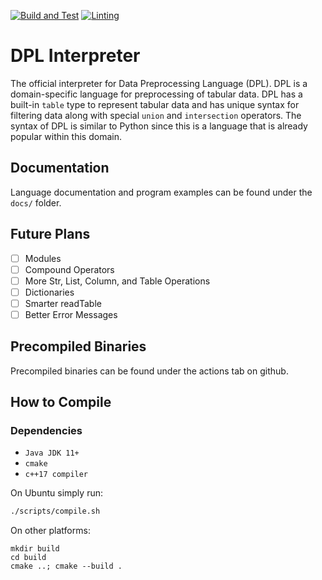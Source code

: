 [![Build and Test](https://github.com/P4-ACMMMRW/dpli/actions/workflows/build_and_test.yml/badge.svg?branch=main)](https://github.com/P4-ACMMMRW/dpli/actions/workflows/build_and_test.yml)
[![Linting](https://github.com/P4-ACMMMRW/dpli/actions/workflows/linting.yml/badge.svg?branch=main)](https://github.com/P4-ACMMMRW/dpli/actions/workflows/linting.yml)

# DPL Interpreter
The official interpreter for Data Preprocessing Language (DPL). DPL is a domain-specific language for preprocessing of tabular data. DPL has a built-in `table` type to represent tabular data and has unique syntax for filtering data along with special `union` and `intersection` operators. The syntax of DPL is similar to Python since this is a language that is already popular within this domain.

## Documentation
Language documentation and program examples can be found under the `docs/` folder.

## Future Plans
- [ ] Modules
- [ ] Compound Operators
- [ ] More Str, List, Column, and Table Operations
- [ ] Dictionaries
- [ ] Smarter readTable
- [ ] Better Error Messages

## Precompiled Binaries
Precompiled binaries can be found under the actions tab on github.

## How to Compile
### Dependencies
- `Java JDK 11+`
- `cmake`
- `c++17 compiler`

On Ubuntu simply run:
```bash
./scripts/compile.sh
```

On other platforms:
```
mkdir build
cd build
cmake ..; cmake --build .
```
